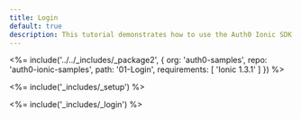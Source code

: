 ```yaml
---
title: Login
default: true
description: This tutorial demonstrates how to use the Auth0 Ionic SDK to add authentication and authorization to your mobile app
---
```


<%= include('../../_includes/_package2', {
  org: 'auth0-samples',
  repo: 'auth0-ionic-samples',
  path: '01-Login',
  requirements: [
    'Ionic 1.3.1'
  ]
}) %>

<%= include('_includes/_setup') %>

<%= include('_includes/_login') %>